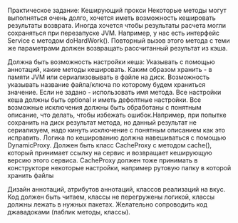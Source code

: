 Практическое задание: Кеширующий прокси
Некоторые методы могут выполняться очень долго, хочется иметь возможность кешировать результаты возврата.
Иногда хочется чтобы результаты расчета могли сохраняться при перезапуске JVM.
Например, у нас есть интерфейс Service c методом doHardWork().
Повторный вызов этого метода с теми же параметрами должен возвращать рассчитанный результат из кэша.

Должна быть возможность настройки кеша:
Указывать с помощью аннотаций, какие методы кешировать.
Каким образом хранить - в памяти JVM или сериализовывать в файле на диск.
Возможность указывать название файла/ключа по которому будем храниться значение. Если не задано - использовать имя метода.
Все настройки кеша должны быть optional и иметь дефолтные настройки.
Все возможные исключения должны быть обработаны с понятным описание, что делать, чтобы избежать ошибок.Например, при попытке сохранить на диск результат метода, но данный результат не сериализуем, надо кинуть исключение с понятным описанием как это исправить.
Логика по кешированию должна навешиваться с помощью DynamicProxy. Должен быть класс CacheProxy с методом cache(), который принимает ссылку на сервис и возвращает кеширующую версию этого сервиса.
CacheProxy должен тоже принимать в конструкторе некоторые настройки, например рутовую папку в которой хранить файлы

Дизайн аннотаций, атрибутов аннотаций, классов реализаций на вкус.
Код должен быть читаем, классы не перегружены логикой, классы должны лежать в нужных пакетах.
Желательно сопроводить код джавадоками (паблик методы, классы).